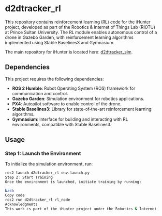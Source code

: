# d2dtracker_rl

This repository contains reinforcement learning (RL) code for the iHunter project, developed as part of the Robotics & Internet of Things Lab (RIOTU) at Prince Sultan University. The RL module enables autonomous control of a drone in Gazebo Garden, with reinforcement learning algorithms implemented using Stable Baselines3 and Gymnasium. 

The main repository for iHunter is located here: [d2dtracker_sim](https://github.com/mzahana/d2dtracker_sim).

## Dependencies

This project requires the following dependencies:
- **ROS 2 Humble**: Robot Operating System (ROS) framework for communication and control.
- **Gazebo Garden**: Simulation environment for robotics applications.
- **PX4**: Autopilot software to enable control of the drone.
- **Stable Baselines3**: Library for state-of-the-art reinforcement learning algorithms.
- **Gymnasium**: Interface for building and interacting with RL environments, compatible with Stable Baselines3.
## Usage

### Step 1: Launch the Environment

To initialize the simulation environment, run:
```bash
ros2 launch d2dtracker_rl env.launch.py
Step 2: Start Training
Once the environment is launched, initiate training by running:

bash
Copy code
ros2 run d2dtracker_rl rl_node
Acknowledgments
This work is part of the iHunter project under the Robotics & Internet of Things Lab (RIOTU) at Prince Sultan University.

